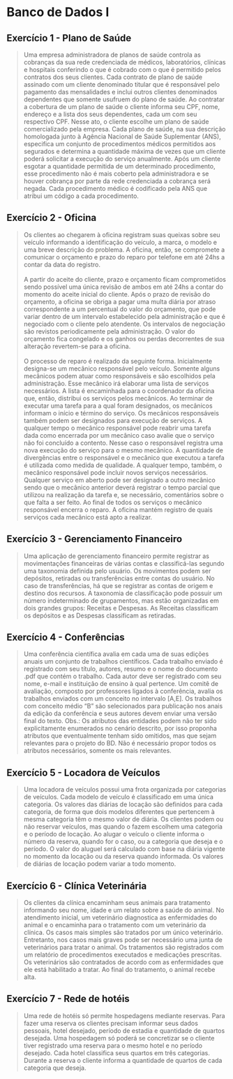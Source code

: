# Banco de Dados I

##  Exercício 1 - Plano de Saúde

> Uma empresa administradora de planos de saúde controla as cobranças da sua rede
credenciada de médicos, laboratórios, clínicas e hospitais conferindo o que é cobrado com
o que é permitido pelos contratos dos seus clientes. Cada contrato de plano de saúde
assinado com um cliente denominado titular que é responsável pelo pagamento das
mensalidades e inclui outros clientes denominados dependentes que somente usufruem do
plano de saúde. Ao contratar a cobertura de um plano de saúde o cliente informa seu CPF,
nome, endereço e a lista dos seus dependentes, cada um com seu respectivo CPF. Nesse ato,
o cliente escolhe um plano de saúde comercializado pela empresa. Cada plano de saúde, na
sua descrição homologada junto à Agência Nacional de Saúde Suplementar (ANS),
especifica um conjunto de procedimentos médicos permitidos aos segurados e determina a
quantidade máxima de vezes que um cliente poderá solicitar a execução do serviço
anualmente. Após um cliente esgotar a quantidade permitida de um determinado
procedimento, esse procedimento não é mais coberto pela administradora e se houver
cobrança por parte da rede credenciada a cobrança será negada. Cada procedimento
médico é codificado pela ANS que atribui um código a cada procedimento.

## Exercício 2 - Oficina

>Os clientes ao chegarem à oficina registram suas queixas sobre seu veículo informando a
identificação do veículo, a marca, o modelo e uma breve descrição do problema. A oficina,
então, se compromete a comunicar o orçamento e prazo do reparo por telefone em até 24hs
a contar da data do registro.
</br></br>A partir do aceite do cliente, prazo e orçamento ficam comprometidos sendo possível uma
única revisão de ambos em até 24hs a contar do momento do aceite inicial do cliente. Após
o prazo de revisão do orçamento, a oficina se obriga a pagar uma multa diária por atraso
correspondente a um percentual do valor do orçamento, que pode variar dentro de um
intervalo estabelecido pela administração e que é negociado com o cliente pelo atendente.
Os intervalos de negociação são revistos periodicamente pela administração. O valor do
orçamento fica congelado e os ganhos ou perdas decorrentes de sua alteração revertem-se
para a oficina.
</br></br>O processo de reparo é realizado da seguinte forma. Inicialmente designa-se um mecânico
responsável pelo veículo. Somente alguns mecânicos podem atuar como responsáveis e são
escolhidos pela administração. Esse mecânico irá elaborar uma lista de serviços necessários.
A lista é encaminhada para o coordenador da oficina que, então, distribui os serviços pelos
mecânicos. Ao terminar de executar uma tarefa para a qual foram designados, os mecânicos
informam o início e término do serviço. Os mecânicos responsáveis também podem ser
designados para execução de serviços. A qualquer tempo o mecânico responsável pode
reabrir uma tarefa dada como encerrada por um mecânico caso avalie que o serviço não foi
concluído a contento. Nesse caso o responsável registra uma nova execução do serviço para
o mesmo mecânico. A quantidade de divergências entre o responsável e o mecânico que
executou a tarefa é utilizada como medida de qualidade. A qualquer tempo, também, o
mecânico responsável pode incluir novos serviços necessários. Qualquer serviço em aberto
pode ser designado a outro mecânico sendo que o mecânico anterior deverá registrar o tempo
parcial que utilizou na realização da tarefa e, se necessário, comentários sobre o que falta a
ser feito. Ao final de todos os serviços o mecânico responsável encerra o reparo. A oficina
mantém registro de quais serviços cada mecânico está apto a realizar.
 
## Exercício 3 - Gerenciamento Financeiro

>Uma aplicação de gerenciamento financeiro permite registrar as movimentações financeiras
de várias contas e classificá-las segundo uma taxonomia definida pelo usuário. Os
movimentos podem ser depósitos, retiradas ou transferências entre contas do usuário. No
caso de transferências, há que se registrar as contas de origem e destino dos recursos. A
taxonomia de classificação pode possuir um número indeterminado de grupamentos, mas
estão organizadas em dois grandes grupos: Receitas e Despesas. As Receitas classificam os
depósitos e as Despesas classificam as retiradas.
 
## Exercício 4 - Conferências

>Uma conferência científica avalia em cada uma de suas edições anuais um conjunto de
trabalhos científicos. Cada trabalho enviado é registrado com seu título, autores, resumo
e o nome do documento .pdf que contém o trabalho. Cada autor deve ser registrado com
seu nome, e-mail e instituição de ensino à qual pertence. Um comitê de avaliação,
composto por professores ligados à conferência, avalia os trabalhos enviados com um
conceito no intervalo [A,E]. Os trabalhos com conceito médio “B” são selecionados para
publicação nos anais da edição da conferência e seus autores devem enviar uma versão
final do texto. Obs.: Os atributos das entidades podem não ter sido explicitamente
enumerados no cenário descrito, por isso proponha atributos que eventualmente tenham
sido omitidos, mas que sejam relevantes para o projeto do BD. Não é necessário propor
todos os atributos necessários, somente os mais relevantes.

## Exercício 5 - Locadora de Veículos

>Uma locadora de veículos possui uma frota organizada por categorias de veículos. Cada modelo de veículo é classificado em uma única categoria. Os valores das diárias de locação são definidos para cada categoria, de forma que dois modelos diferentes que pertencem à mesma categoria têm o mesmo valor de diária. Os clientes podem ou não reservar veículos, mas quando o fazem escolhem uma categoria e o período de locação. Ao alugar o veículo o cliente informa o número da reserva, quando for o caso, ou a categoria que deseja e o período. O valor do aluguel será calculado com base na diária vigente no momento da locação ou da reserva quando informada. Os valores de diárias de locação podem variar a todo momento.

## Exercício 6 - Clínica Veterinária

>Os clientes da clínica encaminham seus animais para tratamento informando seu nome, idade e um relato sobre a saúde do animal. No atendimento inicial, um veterinário diagnostica as enfermidades do animal e o encaminha para o tratamento com um veterinário da clínica. Os casos mais simples são tratados por um único veterinário. Entretanto, nos casos mais graves pode ser necessário uma junta de veterinários para tratar o animal. Os tratamentos são registrados com um relatório de procedimentos executados e medicações prescritas. Os veterinários são contratados de acordo com as enfermidades que ele está habilitado a tratar. Ao final do tratamento, o animal recebe alta.

## Exercício 7 - Rede de hotéis

>Uma rede de hotéis só permite hospedagens mediante reservas. Para fazer uma reserva os clientes precisam informar seus dados pessoais, hotel desejado, período de estadia e quantidade de quartos desejada. Uma hospedagem só poderá se concretizar se o cliente tiver registrado uma reserva para o mesmo hotel e no período desejado. Cada hotel classifica seus quartos em três categorias. Durante a reserva o cliente informa a quantidade de quartos de cada categoria que deseja. 
